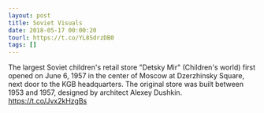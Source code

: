 ```yaml
---
layout: post
title: Soviet Visuals
date: 2018-05-17 00:00:20
tourl: https://t.co/YL8SdrzDB0
tags: []
---
```

The largest Soviet children's retail store "Detsky Mir" 
(Children's world)  first opened on June 6, 1957 in the center of Moscow at Dzerzhinsky Square, next door to the KGB headquarters.  The original store was built between 1953 and 1957, designed by architect Alexey Dushkin. https://t.co/Jvx2kHzgBs